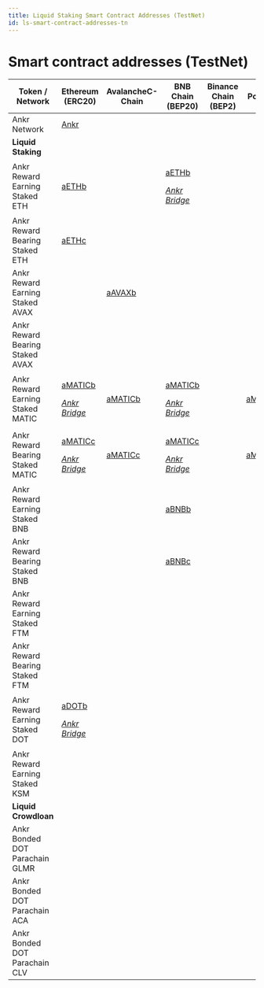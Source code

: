 ```yaml
---
title: Liquid Staking Smart Contract Addresses (TestNet)
id: ls-smart-contract-addresses-tn
---
```


# Smart contract addresses (TestNet)

| Token / Network                  | Ethereum (ERC20)                                                                                 | AvalancheC-Chain                                                                                   | BNB Chain (BEP20)                                                               | Binance Chain (BEP2) | Polygon                                                                                   | Fantom                                                                                  |
|----------------------------------|--------------------------------------------------------------------------------------------------|----------------------------------------------------------------------------------------------------|-------------------------------------------------------------------------------------------|----------------------|-------------------------------------------------------------------------------------------|-----------------------------------------------------------------------------------------|
| Ankr Network                     | [Ankr](https://goerli.etherscan.io/address/0x7feD49F5B0497A060cdcfF50BdBD22E5d07661d8#balances)  |                                                                                                    |                                                                                           |                      |                                                                                           |                                                                                         |
| **Liquid Staking**               |                                                                                                  |                                                                                                    |                                                                                           |                      |                                                                                           |                                                                                         |
| Ankr Reward Earning Staked ETH   | [aETHb](https://goerli.etherscan.io/address/0xe64FCf6327bB016955EFd36e75a852085270c374)          |                                                                                                    | <p>[aETHb](https://testnet.bscscan.com/address/0x1f28E2FAA7DebF805e2fFbb1D6A104170dD64521)</p><p><em><a href="https://www.ankr.com/docs/staking/bridge/overview">Ankr Bridge</a></em></p>     |                      |                                                                                           |                                                                                         |
| Ankr Reward Bearing Staked ETH   | [aETHc](https://goerli.etherscan.io/address/0x63dC5749fa134fF3B752813388a7215460a8aB01)          |                                                                                                    |                                                                                           |                      |                                                                                           |                                                                                         |
| Ankr Reward Earning Staked AVAX  |                                                                                                  | [aAVAXb](https://testnet.snowtrace.io/address/0xBd97c29aa3E83C523C9714edCA8DB8881841a593#balances) |                                                                                           |                      |                                                                                           |                                                                                         |
| Ankr Reward Bearing Staked AVAX  |                                                                                                  |                                                                                                    |                                                                                           |                      |                                                                                           |                                                                                         |
| Ankr Reward Earning Staked MATIC | <p>[aMATICb](https://goerli.etherscan.io/token/0x691EE9707B34771b0C280ffC48659b77F8aF7458#balances)</p><p><em><a href="https://www.ankr.com/docs/staking/bridge/overview">Ankr Bridge</a></em></p>   | [aMATICb](https://testnet.bscscan.com/address/0xE453C6EA55FF55c560cf6c391bF0FA630A34BB02)                                                                                                   | <p>[aMATICb](https://testnet.bscscan.com/address/0x7465b49f83bfd74e8df8574d43bfff34edbc1758)</p><p><em><a href="https://www.ankr.com/docs/staking/bridge/overview">Ankr Bridge</a></em></p>   |                      |    [aMATICb](https://goerli.etherscan.io/address/0xc207d085825b57323b4359c0ee7c286a43952b8f)                                                                                       |                                                                                         |
| Ankr Reward Bearing Staked MATIC | <p>[aMATICc](https://goerli.etherscan.io/token/0x148BF822CAE6a61B2F278801eF4369FddD2a80DF#balances)</p><p><em><a href="https://www.ankr.com/docs/staking/bridge/overview">Ankr Bridge</a></em></p>   | [aMATICc](https://testnet.bscscan.com/address/0xA073139a16728DA8e2ceA0EF164820c0476fFf3C)                                                                                                 | <p>[aMATICc](https://testnet.bscscan.com/address/0x738d96caf7096659db4c1afbf1e1bdfd281f388c)</p><p><em><a href="https://www.ankr.com/docs/staking/bridge/overview">Ankr Bridge</a></em></p>   |                      |  [aMATICc](https://goerli.etherscan.io/address/0x148BF822CAE6a61B2F278801eF4369FddD2a80DF)                                                                                         |                                                                                         |
| Ankr Reward Earning Staked BNB   |                                                                                                  |                                                                                                    | [aBNBb](https://testnet.bscscan.com/address/0xab56897fe4e9f0757e02b54c27e81b9ddd6a30ae)   |                      |                                                                                           |                                                                                         |
| Ankr Reward Bearing Staked BNB   |                                                                                                  |                                                                                                    | [aBNBc](https://testnet.bscscan.com/address/0x46de2fbaf41499f298457cd2d9288df4eb1452ab)   |                      |                                                                                           |                                                                                         |
| Ankr Reward Earning Staked FTM   |                                                                                                  |                                                                                                    |                                                                                           |                      |  | [aFTMb](https://testnet.ftmscan.com/address/0x65Bc73117C1c8A1E421858650dDA32dcc50B8eE6) |
| Ankr Reward Bearing Staked FTM   |                                                                                                  |                                                                                                    |                                                                                           |                      |  | [aFTMc](https://testnet.ftmscan.com/address/0x5DA48feC18C1EE2C36308E1e2D569668a0Cd8Edd) |
| Ankr Reward Earning Staked DOT   |  <p>[aDOTb](https://goerli.etherscan.io/address/0xF8942990985cB8E3196b24B7f9c584945493AC3A)</p><p><em><a href="https://www.ankr.com/docs/staking/bridge/overview">Ankr Bridge</a></em></p>                                                                                                  |                                                                                                    |                                                                                           |                      |                                                                                           |                                                                                         |
| Ankr Reward Earning Staked KSM   |                                                                                                  |                                                                                                    |                                                                                           |                      |                                                                                           |                                                                                         |
| **Liquid Crowdloan**             |                                                                                                  |                                                                                                    |                                                                                           |                      |                                                                                           |                                                                                         |
| Ankr Bonded DOT Parachain GLMR   |                                                                                                  |                                                                                                    |                                                                                           |                      |                                                                                           |                                                                                         |
| Ankr Bonded DOT Parachain ACA    |                                                                                                  |                                                                                                    |                                                                                           |                      |                                                                                           |                                                                                         |
| Ankr Bonded DOT Parachain CLV    |                                                                                                  |                                                                                                    |                                                                                           |                      |                                                                                           |                                                                                         |